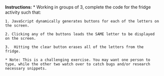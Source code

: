 **Instructions:**
	* Working in groups of 3, complete the code for the fridge activity such that:

    1. JavaScript dynamically generates buttons for each of the letters on the screen.

    2. Clicking any of the buttons leads the SAME letter to be displayed on the screen.
     
    3.  Hitting the clear button erases all of the letters from the fridge.
	 
	* Note: This is a challenging exercise. You may want one person to type, while the other two watch over to catch bugs and/or research necessary snippets. 
	
